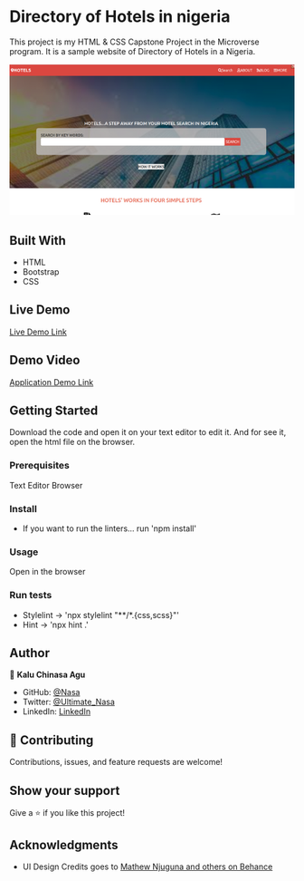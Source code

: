 # Directory of Hotels in nigeria

This project is my HTML & CSS Capstone Project in the Microverse program. It is a sample website of Directory of Hotels in a Nigeria.

![screenshot](Assets/images/Readme.png)

## Built With

- HTML
- Bootstrap
- CSS


## Live Demo

[Live Demo Link](https://nasa28.github.io/Directory-of-Hotels-in-Nigeria/index.html)

## Demo Video

[Application Demo Link](https://www.loom.com/share/fcfd69ad4a124227a4fad8423e0fb198)

## Getting Started

Download the code and open it on your text editor to edit it. And for see it, open the html file on the browser.

### Prerequisites

Text Editor
Browser

### Install

- If you want to run the linters... run 'npm install'

### Usage

Open in the browser

### Run tests

- Stylelint -> 'npx stylelint "**/*.{css,scss}"'
- Hint -> 'npx hint .'


## Author

👤 **Kalu Chinasa Agu**

- GitHub: [@Nasa](https://github.com/Nasa28)
- Twitter: [@Ultimate_Nasa](https://twitter.com/Ultimate_Nasa)
- LinkedIn: [LinkedIn](https://www.linkedin.com/in/kalu-chinasa-agu-a15080103/)

## 🤝 Contributing

Contributions, issues, and feature requests are welcome!


## Show your support

Give a ⭐️ if you like this project!

## Acknowledgments

- UI Design Credits goes to [ Mathew Njuguna and others on Behance](https://www.behance.net/gallery/25563385/PatashuleKE)

